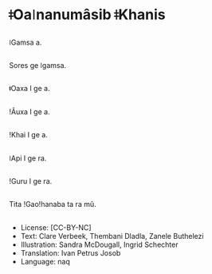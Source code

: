 # ǂOaǀnanumâsib ǂKhanis

##
ǀGamsa a.

##
Sores ge ǀgamsa.

##
ǂOaxa I ge a.

##
ǃÂuxa I ge a.

##
ǃKhai I ge a.

##
ǀApi I ge ra.

##
ǃGuru I ge ra.

##
Tita ǃGaoǃhanaba ta ra mû.

##
* License: [CC-BY-NC]
* Text: Clare Verbeek, Thembani Dladla, Zanele Buthelezi
* Illustration: Sandra McDougall, Ingrid Schechter
* Translation: Ivan Petrus Josob
* Language: naq
